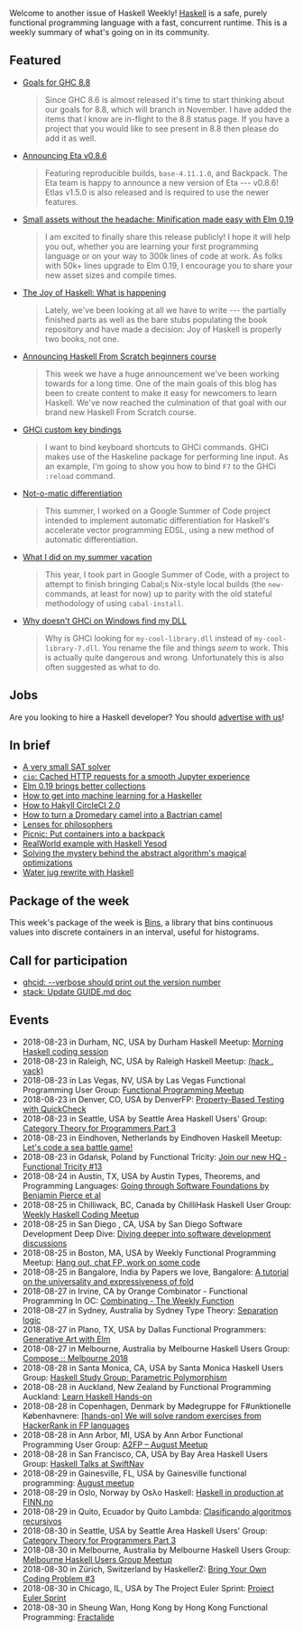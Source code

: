 <!-- 2018-08-23 -->

Welcome to another issue of Haskell Weekly!
[Haskell](https://www.haskell.org) is a safe, purely functional programming language with a fast, concurrent runtime.
This is a weekly summary of what's going on in its community.

## Featured

-   [Goals for GHC 8.8](https://mail.haskell.org/pipermail/ghc-devs/2018-August/016120.html)

    > Since GHC 8.6 is almost released it's time to start thinking about our goals for 8.8, which will branch in November. I have added the items that I know are in-flight to the 8.8 status page. If you have a project that you would like to see present in 8.8 then please do add it as well.

-   [Announcing Eta v0.8.6](https://blog.eta-lang.org/https-blog-eta-lang-org-announcing-eta-v0-8-6-e8b63c92c6ca)

    > Featuring reproducible builds, `base-4.11.1.0`, and Backpack. The Eta team is happy to announce a new version of Eta --- v0.8.6! Etlas v1.5.0 is also released and is required to use the newer features.

-   [Small assets without the headache: Minification made easy with Elm 0.19](https://elm-lang.org/blog/small-assets-without-the-headache)

    > I am excited to finally share this release publicly! I hope it will help you out, whether you are learning your first programming language or on your way to 300k lines of code at work. As folks with 50k+ lines upgrade to Elm 0.19, I encourage you to share your new asset sizes and compile times.

-   [The Joy of Haskell: What is happening](https://joyofhaskell.com/posts/2018-08-06-announcement.html)

    > Lately, we've been looking at all we have to write --- the partially finished parts as well as the bare stubs populating the book repository and have made a decision: Joy of Haskell is properly two books, not one.

-   [Announcing Haskell From Scratch beginners course](https://mmhaskell.com/blog/2018/8/20/announcing-haskell-from-scratch-beginners-course)

    > This week we have a huge announcement we've been working towards for a long time. One of the main goals of this blog has been to create content to make it easy for newcomers to learn Haskell. We've now reached the culmination of that goal with our brand new Haskell From Scratch course.

-   [GHCi custom key bindings](https://blog.rcook.org/blog/2018/ghci-custom-key-bindings/)

    > I want to bind keyboard shortcuts to GHCi commands. GHCi makes use of the Haskeline package for performing line input. As an example, I'm going to show you how to bind `F7` to the GHCi `:reload` command.

-   [Not-o-matic differentiation](https://ajknapp.github.io/2018/08/14/notomatic-differentiation.html)

    > This summer, I worked on a Google Summer of Code project intended to implement automatic differentiation for Haskell's accelerate vector programming EDSL, using a new method of automatic differentiation.

-   [What I did on my summer vacation](https://typedr.at/posts/what-i-did-on-my-summer-vacation/)

    > This year, I took part in Google Summer of Code, with a project to attempt to finish bringing Cabal;s Nix-style local builds (the `new-` commands, at least for now) up to parity with the old stateful methodology of using `cabal-install`.

-   [Why doesn't GHCi on Windows find my DLL](https://hub.zhox.com/posts/why-doesnt-ghc-on-windows-find-my-dll/)

    > Why is GHCi looking for `my-cool-library.dll` instead of `my-cool-library-7.dll`. You rename the file and things *seem* to work. This is actually quite dangerous and wrong. Unfortunately this is also often suggested as what to do.

## Jobs

Are you looking to hire a Haskell developer?
You should [advertise with us](/advertising.html)!

## In brief

-   [A very small SAT solver](http://www.cse.chalmers.se/~algehed/blogpostsHTML/SAT.html)
-   [`cio`: Cached HTTP requests for a smooth Jupyter experience](http://nmattia.com/posts/2018-08-21-cio-cached-http-requests-jupyter.html)
-   [Elm 0.19 brings better collections](https://dev.to/skinney/elm-019-brings-better-collections-3320)
-   [How to get into machine learning for a Haskeller](https://functor.tokyo/blog/2018-08-21-machine-learning-for-haskellers)
-   [How to Hakyll CircleCI 2.0](https://nazarii.bardiuk.com/posts/hakyll-circle.html)
-   [How to turn a Dromedary camel into a Bactrian camel](https://shiftordie.de/blog/2018/08/17/how-to-transform-camels-purescript-haskell/)
-   [Lenses for philosophers](https://julesh.com/2018/08/16/lenses-for-philosophers/)
-   [Picnic: Put containers into a backpack](https://kowainik.github.io/posts/2018-08-19-picnic-put-containers-into-a-backpack)
-   [RealWorld example with Haskell Yesod](https://tzemanovic.gitlab.io/posts/realworld-example-with-haskell-yesod/)
-   [Solving the mystery behind the abstract algorithm's magical optimizations](https://medium.com/@maiavictor/solving-the-mystery-behind-abstract-algorithms-magical-optimizations-144225164b07)
-   [Water jug rewrite with Haskell](https://functional.works-hub.com/learn/water-jug-rewrite-with-haskell-part-i-4347a)

## Package of the week

This week's package of the week is [Bins](https://hackage.haskell.org/package/bins-0.1.1.0),
a library that bins continuous values into discrete containers in an interval, useful for histograms.

## Call for participation

-   [ghcid: --verbose should print out the version number](https://github.com/ndmitchell/ghcid/issues/196)
-   [stack: Update GUIDE.md doc](https://github.com/commercialhaskell/stack/issues/4252)

## Events

- 2018-08-23 in Durham, NC, USA by Durham Haskell Meetup: [Morning Haskell coding session](https://www.meetup.com/Durham-Haskell-Meetup/events/253873255/)
- 2018-08-23 in Raleigh, NC, USA by Raleigh Haskell Meetup: [(hack . yack)](https://www.meetup.com/Raleigh-Haskell-Meetup/events/253464598/)
- 2018-08-23 in Las Vegas, NV, USA by Las Vegas Functional Programming User Group: [Functional Programming Meetup](https://www.meetup.com/las-vegas-functional-programming/events/253697701/)
- 2018-08-23 in Denver, CO, USA by DenverFP: [Property-Based Testing with QuickCheck](https://www.meetup.com/denverfp/events/253873586/)
- 2018-08-23 in Seattle, USA by Seattle Area Haskell Users' Group: [Category Theory for Programmers Part 3](https://www.meetup.com/SEAHUG/events/253049816/)
- 2018-08-23 in Eindhoven, Netherlands by Eindhoven Haskell Meetup: [Let's code a sea battle game!](https://www.meetup.com/Eindhoven-Haskell-Meetup/events/253298183/)
- 2018-08-23 in Gdańsk, Poland by Functional Tricity: [Join our new HQ - Functional Tricity #13 ](https://www.meetup.com/FunctionalTricity/events/253124688/)
- 2018-08-24 in Austin, TX, USA by Austin Types, Theorems, and Programming Languages: [Going through Software Foundations by Benjamin Pierce et al](https://www.meetup.com/Austin-Types-Theorems-and-Programming-Languages/events/251802771/)
- 2018-08-25 in Chilliwack, BC, Canada by ChilliHask Haskell User Group: [Weekly Haskell Coding Meetup](https://www.meetup.com/BC-HUG/events/253933076/)
- 2018-08-25 in San Diego , CA, USA by San Diego Software Development Deep Dive: [Diving deeper into software development discussions ](https://www.meetup.com/San-Diego-Software-Development-Deep-Dive/events/253743545/)
- 2018-08-25 in Boston, MA, USA by Weekly Functional Programming Meetup: [Hang out, chat FP, work on some code](https://www.meetup.com/Weekly-Functional-Programming-Meetup/events/253005374/)
- 2018-08-25 in Bangalore, India by Papers we love, Bangalore: [A tutorial on the universality and expressiveness of fold](https://www.meetup.com/Papers-we-love-Bangalore/events/253785300/)
- 2018-08-27 in Irvine, CA by Orange Combinator - Functional Programming In OC: [Combinating - The Weekly Function](https://www.meetup.com/orange-combinator/events/253997890/)
- 2018-08-27 in Sydney, Australia by Sydney Type Theory: [Separation logic](https://www.meetup.com/Sydney-Type-Theory/events/253329644/)
- 2018-08-27 in Plano, TX, USA by Dallas Functional Programmers: [Generative Art with Elm](https://www.meetup.com/Dallas-Functional-Programmers/events/253267414/)
- 2018-08-27 in Melbourne, Australia by Melbourne Haskell Users Group: [Compose :: Melbourne 2018](https://www.meetup.com/Melbourne-Haskell-Users-Group/events/253742874/)
- 2018-08-28 in Santa Monica, CA, USA by Santa Monica Haskell Users Group: [Haskell Study Group: Parametric Polymorphism](https://www.meetup.com/santa-monica-haskell/events/253816697/)
- 2018-08-28 in Auckland, New Zealand by Functional Programming Auckland: [Learn Haskell Hands-on](https://www.meetup.com/Functional-Programming-Auckland/events/253832786/)
- 2018-08-28 in Copenhagen, Denmark by Mødegruppe for F#unktionelle Københavnere: [[hands-on] We will solve random exercises from HackerRank in FP languages](https://www.meetup.com/MoedegruppeFunktionelleKoebenhavnere/events/252866347/)
- 2018-08-28 in Ann Arbor, MI, USA by Ann Arbor Functional Programming User Group: [A2FP – August Meetup](https://www.meetup.com/AnnArborFP/events/253729076/)
- 2018-08-28 in San Francisco, CA, USA by Bay Area Haskell Users Group: [Haskell Talks at SwiftNav](https://www.meetup.com/Bay-Area-Haskell-Users-Group/events/253256829/)
- 2018-08-29 in Gainesville, FL, USA by Gainesville functional programming: [August meetup](https://www.meetup.com/gnv-fp/events/253559085/)
- 2018-08-29 in Oslo, Norway by Osλo Haskell: [Haskell in production at FINN.no](https://www.meetup.com/Oslo-Haskell/events/252501785/)
- 2018-08-29 in Quito, Ecuador by Quito Lambda: [Clasificando algoritmos recursivos](https://www.meetup.com/Quito-Lambda-Meetup/events/252000157/)
- 2018-08-30 in Seattle, USA by Seattle Area Haskell Users' Group: [Category Theory for Programmers Part 3](https://www.meetup.com/SEAHUG/events/253049820/)
- 2018-08-30 in Melbourne, Australia by Melbourne Haskell Users Group: [Melbourne Haskell Users Group Meetup](https://www.meetup.com/Melbourne-Haskell-Users-Group/events/253165388/)
- 2018-08-30 in Zürich, Switzerland by HaskellerZ: [Bring Your Own Coding Problem #3](https://www.meetup.com/HaskellerZ/events/253928652/)
- 2018-08-30 in Chicago, IL, USA by The Project Euler Sprint: [Project Euler Sprint](https://www.meetup.com/Project-Euler-Sprint/events/253309381/)
- 2018-08-30 in Sheung Wan, Hong Kong by Hong Kong Functional Programming: [Fractalide](https://www.meetup.com/HK-Functional-programming/events/251735985/)
